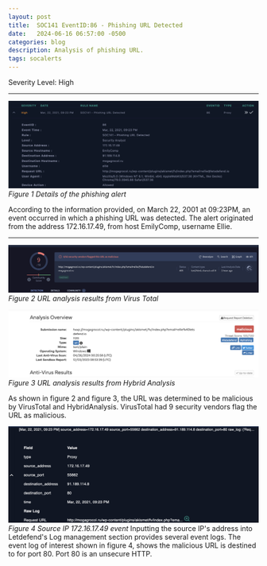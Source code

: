 ```yaml
---
layout: post
title:  SOC141 EventID:86 - Phishing URL Detected 
date:   2024-06-16 06:57:00 -0500
categories: blog 
description: Analysis of phishing URL.
tags: socalerts 
---
```

Severity Level: High

---

![Alert](/assets/img/soc141/1.png)
_Figure 1 Details of the phishing alert_  

According to the information provided, on March 22, 2001 at 09:23PM,  an event occurred in which a phishing URL was detected. The alert originated from the address 172.16.17.49, from host EmilyComp, username Ellie.

---

![Alert](/assets/img/soc141/2.png)
_Figure 2 URL analysis results from Virus Total_  


![Alert](/assets/img/soc141/3.png)
_Figure 3 URL analysis results from Hybrid Analysis_  

As shown in figure 2 and figure 3, the URL was determined to be malicious by VirusTotal and HybridAnalysis. VirusTotal had 9 security vendors flag the URL as malicious. 

![Alert](/assets/img/soc141/6.png)
_Figure 4 Source IP 172.16.17.49 event_
Inputting the source IP's address into Letdefend's Log management section provides several event logs. The event log of interest shown in figure 4, shows the malicious URL is destined to for port 80. Port 80 is an unsecure HTTP.